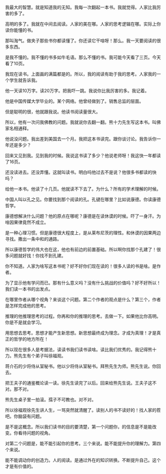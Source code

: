 我最大的智慧。就是知道我的无知。我每一次翻起一本书。我就觉得。人家比我厉害的多了。

高明的多了。我就在中间去阅读。人家的美在哪。人家的思考逻辑在哪。实际上你读你能懂的书。

那叫淘气。做夹子那些书你都读懂了。你还读它干啥呀！那么。我一天要阅读的很多东西。

是我不懂的。我不懂的书多如牛毛语。那么不懂的书。我可能今天看了三页。今天看了10页。

我现在读书。上面画的满篇都是的。所以，我的阅读有助于我的思考。人家我的一个学生就告诉我。

他一天读10万字。读20万字。把我吓一跳。我说你比我厉害的多。我记着。

他是中国传媒大学毕业的。某个网络。他曾经做到了。销售总监的层面。

但是聪明的很，他就跟我说。他读书阅读量很大。

所以，他有一次问我佛教的问题。我就说你去翻一翻。熊十力先生写这本书。叫佛家名相通释。

他说没问题。我出差到美国去一个月。我把这本书读完。跟你谈讨论。我告诉你一年还是多少？

回来又见到我。见到我的时候。我说这书读了多少？他说老师呀！我这快一年都读了16页。

还没读进去。还没弄懂。这就叫读书。明白吗他过去不是说？他很多书都读的快吗？

给他一本书。他读了十几页。他就读不下去了。为什么？所有的学术理解的时候。

中国人叫以孔之见。你要找到那个阅读的孔。孔键在哪里？比如说康德。你读康德哲学。

康德想解决什么问题？他的原点在哪呢？康德是在读休谟的时候。吓了一身汗。为啥因果律竟然不成立。

是一种心理习惯。但是康德很大程度上，是从莱布尼茨的理性。和休谟的因果两边寻找。撒出一条中和的通路。

所以康德哲学的伟大也在这，他也有前边的前置基础。所以啊你找那个孔建了！很多问题就好找！你找不到孔建。

你不知道。人家为啥写这本书呢？好不好你们现在读的！很多人读的书是啥。是作者。

为了显示他有学问而已。那有什么意义吗？没有什么挑战的价值吗？好不好所以！我们读一本书的出发点。

在哪里作者从哪个视角？来谈这个问题。第二个作者的观点是什么？第三个，作者是怎样完成他的思考。

推理的他推理思考的过程。你再和你的推理的思考。去做一下。如果他比你高明。你是不是就会学习。

用思想去思考。思想才能产生新思想。新思想最终成为理念。才成为真理！才是真正的哲学的地方所在！

所以现在很多人是考据法，读读书我们读书读啥。读比我们优秀的。我记得熊十力。熊先生有个弟子叫徐福观。

蒋介石的少将侍从室秘书。他以少将侍从室秘书。拜熊先生为师。熊先生说。你回去。

把王夫子的通鉴概论读一读。徐先生读完了以后。回来给熊先生说。王夫子这不对。那不对。

熊先生桌子里一拍滚。孺子不可教也。对不对。

所以徐福观徐先生讲人生，一骂突然就清醒了。读别人的书不读好的！找人家的茬吧。你脑袋有问题。

是不是这概念。所以我们读书的目的要清楚，第一个问题你，的信息是不是能改变。你看待问题的视角。

对第二个问题是，能不能引起你的思考。三个来说。能不能提升你的理解力。第四个来说。

能不能调动你的创造力。人的阅读。是通过外在的知识转换。不断提升自己。这个才是有价值的。